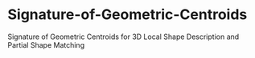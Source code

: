 # Signature-of-Geometric-Centroids
Signature of Geometric Centroids for 3D Local Shape Description and Partial Shape Matching
